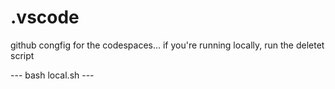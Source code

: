 # .vscode
github congfig for the codespaces... if you're running locally, run the deletet script

--- bash local.sh ---